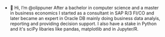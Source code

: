 - 👋 Hi, I’m @olippuner
After a bachelor in computer science and a master in business economics I started as a consultant in SAP R/3 FI/CO and later became an expert in Oracle DB mainly doing  business data analyis, reporting and providing decision support. I also have a stake in Python and it's sciPy libaries like pandas, matplotlib and in Jupyter/R.
